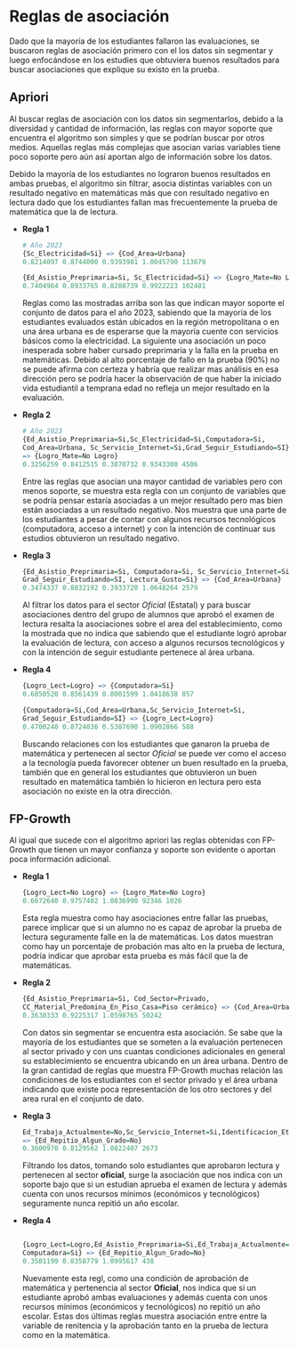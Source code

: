 
# Reglas de asociación

Dado que la mayoría de los estudiantes fallaron las evaluaciones, se buscaron reglas de asociación primero con el los datos sin segmentar y luego enfocándose en los estudies que obtuviera buenos resultados para buscar asociaciones que explique su existo en la prueba.

## Apriori

Al buscar reglas de asociación con los datos sin segmentarlos, debido a la diversidad y cantidad de información, las reglas con mayor soporte que encuentra el algoritmo son simples y que se podrían buscar por otros medios. Aquellas reglas más complejas que asocian varias variables tiene poco soporte pero aún así aportan algo de información sobre los datos. 

Debido la mayoría de los estudiantes no lograron buenos resultados en ambas pruebas, el algoritmo sin filtrar, asocia distintas variables con un resultado negativo en matemáticas más que con resultado negativo en lectura dado que los estudiantes fallan mas frecuentemente la prueba de matemática que la de lectura.

-  **Regla 1**

    ```r
    # Año 2023
    {Sc_Electricidad=Si} => {Cod_Area=Urbana}
    0.8214097 0.8744000 0.9393981 1.0045790 113679

    {Ed_Asistio_Preprimaria=Si, Sc_Electricidad=Si} => {Logro_Mate=No Logro} 
    0.7404964 0.8933765 0.8288739 0.9922223 102481
    ```
    Reglas como las mostradas arriba son las que indican mayor soporte el conjunto de datos para el año 2023, sabiendo que la mayoría de los estudiantes evaluados están ubicados en la región metropolitana o en una área urbana es de esperarse que la mayoría cuente con servicios básicos como la electricidad. La siguiente una asociación un poco inesperada sobre haber cursado preprimaria y la falla en la prueba en matemáticas. Debido al alto porcentaje de fallo en la prueba (90%) no se puede afirma con certeza y habría que realizar mas análisis en esa dirección pero se podría hacer la observación de que haber la iniciado vida estudiantil a temprana edad no refleja un mejor resultado en la evaluación.

-  **Regla 2**

    ```r
    # Año 2023
    {Ed_Asistio_Preprimaria=Si,Sc_Electricidad=Si,Computadora=Si,
    Cod_Area=Urbana, Sc_Servicio_Internet=Si,Grad_Seguir_Estudiando=SI} 
    => {Logro_Mate=No Logro} 
    0.3256259 0.8412515 0.3870732 0.9343300 4506

    ```
    Entre las reglas que asocian una mayor cantidad de variables pero con menos soporte, se muestra esta regla con un conjunto de variables que se podría pensar estaría asociadas a un mejor resultado pero mas bien están asociadas a un resultado negativo. Nos muestra que una parte de los estudiantes a pesar de contar con algunos recursos tecnológicos (computadora, acceso a internet) y con la intención de continuar sus estudios obtuvieron un resultado negativo. 

-  **Regla 3**

    ```r
    {Ed_Asistio_Preprimaria=Si, Computadora=Si, Sc_Servicio_Internet=Si,
    Grad_Seguir_Estudiando=SI, Lectura_Gusto=Si} => {Cod_Area=Urbana}
    0.3474337 0.8832192 0.3933720 1.0648264 2579
    ```
    Al filtrar los datos para el sector *Oficial* (Estatal) y para buscar asociaciones dentro del grupo de alumnos que aprobó el examen de lectura resalta la asociaciones sobre el area del establecimiento, como la mostrada que no indica que sabiendo que el estudiante logró aprobar la evaluación de lectura, con acceso a algunos recursos tecnológicos y con la intención de seguir estudiante pertenece al área urbana.  

-  **Regla 4**

    ```r
    {Logro_Lect=Logro} => {Computadora=Si} 
    0.6850520 0.8561439 0.8001599 1.0418638 857

    {Computadora=Si,Cod_Area=Urbana,Sc_Servicio_Internet=Si,
    Grad_Seguir_Estudiando=SI} => {Logro_Lect=Logro}
    0.4700240 0.8724036 0.5387690 1.0902866 588
    ```
    Buscando relaciones con los estudiantes que ganaron la prueba de matemática y pertenecen al sector *Oficial* se puede ver como el acceso a la tecnología pueda favorecer obtener un buen resultado en la prueba, también que en general los estudiantes que obtuvieron un buen resultado en matemática también lo hicieron en lectura pero esta asociación no existe en la otra dirección.


## FP-Growth

Al igual que sucede con el algoritmo apriori las reglas obtenidas con FP-Growth que tienen un mayor confianza y soporte son evidente o aportan poca información adicional. 

-  **Regla 1**

    ```r
    {Logro_Lect=No Logro} => {Logro_Mate=No Logro}
    0.6672640 0.9757402 1.0836990 92346 1026
    ```
    Esta regla muestra como hay asociaciones entre fallar las pruebas, parece implicar que si un alumno no es capaz de aprobar la prueba de lectura seguramente falle en la de matemáticas. Los datos muestran como hay un porcentaje de probación mas alto en la prueba de lectura, podría indicar que aprobar esta prueba es más fácil que la de matemáticas.

-  **Regla 2**

    ```r
    {Ed_Asistio_Preprimaria=Si, Cod_Sector=Privado,
    CC_Material_Predomina_En_Piso_Casa=Piso cerámico} => {Cod_Area=Urbana}
    0.3630333 0.9225317 1.0598765 50242
    ```
    Con datos sin segmentar se encuentra esta asociación. Se sabe que la mayoría de los estudiantes que se someten a la evaluación pertenecen al sector privado y con uns cuantas condiciones adicionales en general su establecimiento se encuentra ubicando en un área urbana. Dentro de la gran cantidad de reglas que muestra FP-Growth muchas relación las condiciones de los estudiantes con el sector privado y el área urbana indicando que existe poca representación de los otro sectores y del area rural en el conjunto de dato. 

-  **Regla 3**

    ```r
    Ed_Trabaja_Actualmente=No,Sc_Servicio_Internet=Si,Identificacion_Etnica_RECO=Ladino} 
    => {Ed_Repitio_Algun_Grado=No}
    0.3600970 0.8129562 1.0822407 2673
    ```
    Filtrando  los datos, tomando solo estudiantes que aprobaron lectura y pertenecen al sector **oficial**, surge la asociación que nos indica con un soporte  bajo que si un estudian aprueba el examen de lectura y además cuenta con unos recursos mínimos (económicos y tecnológicos) seguramente nunca repitió un año escolar.  

- **Regla 4**

    ```r

    {Logro_Lect=Logro,Ed_Asistio_Preprimaria=Si,Ed_Trabaja_Actualmente=No,
    Computadora=Si} => {Ed_Repitio_Algun_Grado=No}
    0.3501199 0.8358779 1.0995617 438
    ```
    Nuevamente esta regl,  como una condición de aprobación  de matemática y pertenencia al sector **Oficial**, nos indica que si un estudiante aprobó ambas evaluaciones y además cuenta con unos recursos mínimos (económicos y tecnológicos) no repitió un año escolar. Estas dos últimas reglas muestra asociación entre  entre la variable de renitencia y la aprobación tanto en la prueba de lectura como en la matemática.  